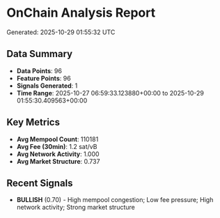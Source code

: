 # OnChain Analysis Report
Generated: 2025-10-29 01:55:32 UTC

## Data Summary
- **Data Points**: 96
- **Feature Points**: 96
- **Signals Generated**: 1
- **Time Range**: 2025-10-27 06:59:33.123880+00:00 to 2025-10-29 01:55:30.409563+00:00

## Key Metrics
- **Avg Mempool Count**: 110181
- **Avg Fee (30min)**: 1.2 sat/vB
- **Avg Network Activity**: 1.000
- **Avg Market Structure**: 0.737

## Recent Signals
- **BULLISH** (0.70) - High mempool congestion; Low fee pressure; High network activity; Strong market structure
